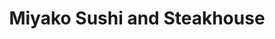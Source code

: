 ---
layout: place
title: "Miyako Sushi and Steakhouse"
permalink: /georgia/grovetown/miyako-sushi-and-steakhouse.html
stateAbbr: GA
stateName: Georgia
cityName: Grovetown
seo:
  name: "Miyako Sushi and Steakhouse"
  type: Restaurant
  links: null
description: "Looking for sushi in Grovetown, Georgia? Check out Miyako Sushi and Steakhouse for a delightful Japanese dining experience. Enjoy a variety of sushi and othe..."
place_id: ChIJx_RNJSHV-YgROrr6zAxXnec
photos:
  - name: >-
      places/ChIJx_RNJSHV-YgROrr6zAxXnec/photos/AeeoHcJ3zdQ9LKF6Im15F0Ofn_ihSR6FTHTzVuk34420tD3U0y6F2VyKG4PVcvl3FmpMo1HKzwj4RKgKGQMm5bEOFqI7ZNpO4l1quOVp_Cd3lje4X9DwqF16IzBdrPxspKIkTVOHV_PW7box7q2TUnxpKkcKFGjhhS2bWESWTVHtKRQmYcnI1O_ibJ706l9HKUy_n_vWXe2oUAIkckxV44OTWMpjMvanb6W7OUDPp1DYfOvSQjgeo2_aJRdqzlbeI3KocZecO5D00v3EMy61c4MyU4HjarKm20BWQKmTmbdg0GxXMZ-UceNhkFEmYGtX0eL8XZYc2XBf8wKrdRz6n73U7t5Co-V6eBpjtxTxuiD6aKVj8ifk96PIRPiFRLne4e_uURGzGjpvv05Z-G4tg5OTLtHvPiL9sGgeIMFj6P6gtEakWNA7
    widthPx: 2252
    heightPx: 4000
    authorAttributions:
      - displayName: Mark Miranda
        uri: https://maps.google.com/maps/contrib/110984243509689408518
        photoUri: >-
          https://lh3.googleusercontent.com/a/ACg8ocIddO0Ge7_ScueomYXhKaV8e_yRQCejW1E_jv9zaFlxCiphdw=s100-p-k-no-mo
    flagContentUri: >-
      https://www.google.com/local/imagery/report/?cb_client=maps_api_places.places_api&image_key=!1e10!2sCIHM0ogKEICAgICvmb7hgAE&hl=en-US
    googleMapsUri: >-
      https://www.google.com/maps/place//data=!3m4!1e2!3m2!1sCIHM0ogKEICAgICvmb7hgAE!2e10!4m2!3m1!1s0x88f9d521254df4c7:0xe79d570cccfaba3a
  - name: >-
      places/ChIJx_RNJSHV-YgROrr6zAxXnec/photos/AeeoHcJqnXSM-TqD3qpH3Q-LakYXiwOx8m49xrV2AAeMNBxU8lFCWkr5MnzeV62dinYF0995ihvIgOPP2ZzIVxtqigANz6yPKy7pl5L3Y8vN94TckfqMjk5TDfq__s4OC9JbJQwznRpys_2thwz4Y9_waXha15w1DPUVOFZ6jYn3C3CqzWsU8wqN08Y96lrqKsafdNRGtJdUmcByfnJjN0NPo5Bd2hyMoH77LC3Zn8fGImg28XZylSw_xFVU7msDr6RTJObUwOawi0lqvyYEOIp2eKZ59JYr4Rkg-TuTP24fhpHPvrlj4v6yb_gIeswW4oe0GvOjdubI49mkqNyKXwsk90BUU6ezwAZjhNE6BpustXQlDCaf6pj6zDRUEDtORuupQB4LfwoaDEWSISeKw1K-XenwRX19GDcShgkU8ndhVVh09g
    widthPx: 4800
    heightPx: 3600
    authorAttributions:
      - displayName: Heather Griffin Edwards
        uri: https://maps.google.com/maps/contrib/111249182861863552985
        photoUri: >-
          https://lh3.googleusercontent.com/a-/ALV-UjWp8RCzmt3etjCfCbha956Z4LzimHpRUCpYoN2KTsCmGieeEklmmQ=s100-p-k-no-mo
    flagContentUri: >-
      https://www.google.com/local/imagery/report/?cb_client=maps_api_places.places_api&image_key=!1e10!2sCIHM0ogKEICAgMCIu_P4FQ&hl=en-US
    googleMapsUri: >-
      https://www.google.com/maps/place//data=!3m4!1e2!3m2!1sCIHM0ogKEICAgMCIu_P4FQ!2e10!4m2!3m1!1s0x88f9d521254df4c7:0xe79d570cccfaba3a
  - name: >-
      places/ChIJx_RNJSHV-YgROrr6zAxXnec/photos/AeeoHcIyWTZV0Vffo-WBp5_XrIFq4nHwndsWvq0t46QNmFYR53lXy-khTw7oSWur8NLEQrgaU3MwN-Eda2Zt303n_VUOuMHVUp6978N9EKqeIU62DR-QT6U5I7LZ_XRnOQd_njS0Jm8k3pwwFvrGdKB2V76VoSe_dh5x-qOkUEk6g-x2Xu-iiwtzgtWMcejFq3dc_M4r2fxGN2LYEA7teYzDkuoNailHPvZI7kZ82yRPauh_uzFAQGel8YhLE49RY2YKc6PpvL-DANglIE02la6Xt_7sqlRqDzddbqoKnDOOvwQRE1_XHMmy85bH6GXfQH3jspPKi40HARBQBLcgPYGfiQOq3EMgvZrTN_z4OVwbkQrZRcm7sSTMw8h8epyBp4-56wNX02dD6XkyyqTYWZQ5kb6eiwJvG_EY1WaBboktW9VMng
    widthPx: 4032
    heightPx: 3024
    authorAttributions:
      - displayName: Robert Evans
        uri: https://maps.google.com/maps/contrib/110952546271721940394
        photoUri: >-
          https://lh3.googleusercontent.com/a/ACg8ocKaFt1XXpDSLWYOTn9EXgPXI6MUqJNvs-qNFtLbKYAOcBLoKw=s100-p-k-no-mo
    flagContentUri: >-
      https://www.google.com/local/imagery/report/?cb_client=maps_api_places.places_api&image_key=!1e10!2sCIHM0ogKEICAgICL14W1UA&hl=en-US
    googleMapsUri: >-
      https://www.google.com/maps/place//data=!3m4!1e2!3m2!1sCIHM0ogKEICAgICL14W1UA!2e10!4m2!3m1!1s0x88f9d521254df4c7:0xe79d570cccfaba3a
  - name: >-
      places/ChIJx_RNJSHV-YgROrr6zAxXnec/photos/AeeoHcISw75TC93qIDwM5jyraQ5E4X5XYkWqynxEDIkoYymLH0MXlwsAlq7nC3Q8VXlkr6tC2QwvmthWmH04HB73mj3OVk2WfMFVMsRuiwBtVgBIWASn8OODWbXiMwwf7fzKWRfIJI3oJ0D4Po8Q9EZJM5nzHojGlu3Ke3iLldm54Ibu3hyXjpob5CWQjwuFsyAuR8paRwJT7SQ86GqE1uozVAtDR29bnGSdmp91caQQnynwYPs-Lq15WyuPnmf2qGmGUpdTsO8PYaanHGzvQGnoTae1uc5vN28C-EIqxHbWWDhTX_vGE8EpsRknnIGWqnXZw18uWWWycywQ-omSd1tT4EfcoYUufwGtnOu-e194f3ehdKgUvbtar-GLmPpO7KFa9FShK3XQzWz6Iks_cA2qXrsTg4N7Lk49JK9jGF6OEds
    widthPx: 3024
    heightPx: 4032
    authorAttributions:
      - displayName: Rockin Crab
        uri: https://maps.google.com/maps/contrib/113950093472077787392
        photoUri: >-
          https://lh3.googleusercontent.com/a-/ALV-UjVR9gDL_yeJlzc9Y4XNcmCOE7mJCfqnqT8M5xu4_2b81vps_mva=s100-p-k-no-mo
    flagContentUri: >-
      https://www.google.com/local/imagery/report/?cb_client=maps_api_places.places_api&image_key=!1e10!2sCIHM0ogKEICAgIDjm5-MUQ&hl=en-US
    googleMapsUri: >-
      https://www.google.com/maps/place//data=!3m4!1e2!3m2!1sCIHM0ogKEICAgIDjm5-MUQ!2e10!4m2!3m1!1s0x88f9d521254df4c7:0xe79d570cccfaba3a
  - name: >-
      places/ChIJx_RNJSHV-YgROrr6zAxXnec/photos/AeeoHcK4XS1vq5tBAVzaHm-73KYF7AdOkq7q-1cz2khewxl5nmg9btVNo3Zvn-khANsaay8mh8eFJTD-b-SEpR_DkigmT86-rlgTYr2BH_Qs5EpziRwnYWCaePA-dw8uwruxiKdJuROndjuukl5yEG_EvXX3lQnSs2YrfEBH1bBIJtvBj2qZ0rFjmciGrcIwx7M1s1ax_5d-5zXHQaSfyuBA4z0qiv7beiZSqGL0nWN7bT2py99Z4zi8QAiEgqGui3HhaG_85CNZk__zdnvfVpVMI3G3Rahy_6uJ2XOOK2NeNnUE5JbwohaoQ1VEjNEKlc-5b24UELK_Xt9SCqFiNrj73UeBpbKervj2Poq0TxGwRGPkqX_hVJaFvHfzolZdZKGEvntZE8lb3KHR11i8XlRJEONuCyfHStGXaMbBzmhpcqTxUcha
    widthPx: 4000
    heightPx: 3000
    authorAttributions:
      - displayName: Marvin Cummings
        uri: https://maps.google.com/maps/contrib/106662904281592958650
        photoUri: >-
          https://lh3.googleusercontent.com/a-/ALV-UjVsS8_1xddUk3m1Y5ZLYrvgNhmexN0SfccMV04YcM0UisCn93-b=s100-p-k-no-mo
    flagContentUri: >-
      https://www.google.com/local/imagery/report/?cb_client=maps_api_places.places_api&image_key=!1e10!2sCIHM0ogKEICAgICfpun2nwE&hl=en-US
    googleMapsUri: >-
      https://www.google.com/maps/place//data=!3m4!1e2!3m2!1sCIHM0ogKEICAgICfpun2nwE!2e10!4m2!3m1!1s0x88f9d521254df4c7:0xe79d570cccfaba3a
  - name: >-
      places/ChIJx_RNJSHV-YgROrr6zAxXnec/photos/AeeoHcJAcxyw1CRJhXpc09ZZArmuSBehVotkpb2vRawcPpbRXgMpWWFiSl8CsovQjUpEmk43DhZKTT2RHCdrrLj_ack5YjxFa8w-eUOtsqeEcPuwK57V0UT0V9401VBSqyOlR4AEPiCOGV8W8Z5jPon1GRW3Ukcro-r3T-uIeX0wdSg9zmB0TJJlIQmrOJNtqAqrHUqSjrcVX_SIgryLKJS0__jk01mYfdZeNN1hb3vkFSx3iep8DnHNGl_CJJUohPl5F4jGu_-c-siU5aohqSD9NSsE9JljHVEYJ_s5RK9ZZkmehHdJ3i7RcQ3D6X-TdXGthA3_nSyUcYmEk49ICaGoir9Hj2t-oIf7Bs14igTKnKKfJ7BzeIIgzTIOknkINLFjO3auILizF3as4PrEv8aDeThfNlkgyWIN_vtO-bXHa0mexp5Y
    widthPx: 3600
    heightPx: 4800
    authorAttributions:
      - displayName: Trevia Tucker
        uri: https://maps.google.com/maps/contrib/113977314807396670555
        photoUri: >-
          https://lh3.googleusercontent.com/a-/ALV-UjXvDdYvBzNLJJ0m3pL_Bjz0hlS82GuGi-ds3VLs_m41rp4JFiFr=s100-p-k-no-mo
    flagContentUri: >-
      https://www.google.com/local/imagery/report/?cb_client=maps_api_places.places_api&image_key=!1e10!2sCIHM0ogKEICAgICfsd6UpwE&hl=en-US
    googleMapsUri: >-
      https://www.google.com/maps/place//data=!3m4!1e2!3m2!1sCIHM0ogKEICAgICfsd6UpwE!2e10!4m2!3m1!1s0x88f9d521254df4c7:0xe79d570cccfaba3a
  - name: >-
      places/ChIJx_RNJSHV-YgROrr6zAxXnec/photos/AeeoHcJUwNe8StfkJseQmr_zDzJvYsgbxwv0d-mnq3QWKrETOJQeHfYN9espd-ygHPsbMP6zZDD_3LgR1sJ3WJfzcy2pj63j3UeW99kzIXlZ3SXkR7VBNxoN-O1b5Ja9EMuI1SUg_76tFtw-TAxWyvlmTxdOblDfYkL9omQQpxUOEEGqEEBJK4i1jYlqsI2PFGs3SgQDvuIP_4jJOPopIspbwnJylLqH4amGz27ysSVwgkP5Hgoh98YqqUH7j8CtX5vFy8GHZLm9dg6W2WfRrDZfiPUuz6T_Y3sdvNYvPqWTZH01WZN-n5HruYG_2cF4ve1mipuzTx-spYwSmBIUE5ohTerjNdEO4Nd9_kl5TXVnUeldhMHLTSIZEhmHemL3Nhn-C3OhayhuKTl1QOYH03T18G9j_v5ELMZNIqiWLPPrblVhOw
    widthPx: 4080
    heightPx: 3072
    authorAttributions:
      - displayName: Katharine Breeden
        uri: https://maps.google.com/maps/contrib/115690971284717159956
        photoUri: >-
          https://lh3.googleusercontent.com/a-/ALV-UjXWz5e3S2_XsVoMlA5ti37odgwn5NnyDca9eBR1bfTHkRsSvkP4zA=s100-p-k-no-mo
    flagContentUri: >-
      https://www.google.com/local/imagery/report/?cb_client=maps_api_places.places_api&image_key=!1e10!2sCIHM0ogKEICAgICH3ofvEw&hl=en-US
    googleMapsUri: >-
      https://www.google.com/maps/place//data=!3m4!1e2!3m2!1sCIHM0ogKEICAgICH3ofvEw!2e10!4m2!3m1!1s0x88f9d521254df4c7:0xe79d570cccfaba3a
  - name: >-
      places/ChIJx_RNJSHV-YgROrr6zAxXnec/photos/AeeoHcLLlDGAzl4epdwSEttLofuhEqFQklpJPO2mnl-Cqn0-lzzA8eR4PW7R3NOmWbWRLtSDm_4hhGeb6Mml3AFYoavX1haJhchRW0cKXE6xm8Q-GfTT17c_EXEEHRjUQQyo9QASILsCzjZZds3zV8Jc5-3r25o6hleidctIDhOCx9HpbeUWZ0KwjVWiCMpBJtO--av5coUZJd4YNrHeQrTcg1K5rxTtCrlkT3X_xQGO96esNs7pcZrhvJPkPqI_WyZazl1gwBLB5xsBOC-0seRmZePlGcUdXjwq5Gl47_wIGavljnVZhEBLnPf_djYG_kIL3ec99Dyoc4nbUXQKiOocrtAncJFo-9gBPmRomdZOFOtRfkPcBJKv0NkVyGLyb45M8MIMjhPp7dDh5GwKGsK3RYtWU9EwMaaoQnNFoBgQaa2dkbx8
    widthPx: 4000
    heightPx: 3000
    authorAttributions:
      - displayName: Shelle Langley
        uri: https://maps.google.com/maps/contrib/106981505473259921496
        photoUri: >-
          https://lh3.googleusercontent.com/a-/ALV-UjWnQsXyVkV9a7100qH41OkSGnrvHtk7TMJ0UPeUMbg0bL9KLDNcHQ=s100-p-k-no-mo
    flagContentUri: >-
      https://www.google.com/local/imagery/report/?cb_client=maps_api_places.places_api&image_key=!1e10!2sCIHM0ogKEICAgICzz-exzQE&hl=en-US
    googleMapsUri: >-
      https://www.google.com/maps/place//data=!3m4!1e2!3m2!1sCIHM0ogKEICAgICzz-exzQE!2e10!4m2!3m1!1s0x88f9d521254df4c7:0xe79d570cccfaba3a
  - name: >-
      places/ChIJx_RNJSHV-YgROrr6zAxXnec/photos/AeeoHcIpikhgjBfcYJ_luLU3-oU0GQO36r94gqKTs_f3nWNkiGZQfdiqPkhxmoVhUUJXZWYHceREb4CXO5B4sTfMb3yJ-t2xvixy6w_jYohD-tSGghXCxCvmmlhZWc0WZvD69tBjpnFhBuwpHYGfBmWaNksskmq0GD9NoqPjOIIUuh--8GjpeAlwv8exaIwCWYNyqpM_n0up4cnF12NPXLXApMjaf5Nxfm5sOKgqqqpF1WE8TRSgDpDQWBlsQA--79ThEzwmwuW3xEeMekzQ7MR6D8kh0x1c33q72bMKZa54J3PKwsM2a8cPxK6rBtg93DCjiu3Iw4Qcvt9WXhkCy4skfcslDo_Y6OjvAH_sw_SiZMGzsqVAky76hSIi1_GWPyUEM6Y6lXE8v8GwNiHEiFtkU304AoIl5uPP78IQkbP8nyjKtvNK
    widthPx: 3600
    heightPx: 4800
    authorAttributions:
      - displayName: Marelsie Rivera
        uri: https://maps.google.com/maps/contrib/117343700630404201118
        photoUri: >-
          https://lh3.googleusercontent.com/a-/ALV-UjUjCow8zhkHUaggN1_LVvQioAX3psxH7UnNTkxhzJ1uERmxAKE=s100-p-k-no-mo
    flagContentUri: >-
      https://www.google.com/local/imagery/report/?cb_client=maps_api_places.places_api&image_key=!1e10!2sCIHM0ogKEICAgICXmMvCygE&hl=en-US
    googleMapsUri: >-
      https://www.google.com/maps/place//data=!3m4!1e2!3m2!1sCIHM0ogKEICAgICXmMvCygE!2e10!4m2!3m1!1s0x88f9d521254df4c7:0xe79d570cccfaba3a
  - name: >-
      places/ChIJx_RNJSHV-YgROrr6zAxXnec/photos/AeeoHcKiXC0LCZiphNABKt2uFABftb_Y9qe_ZX-P8WzOIHE2Y1NyzQl3-rhwY5Cvjdlovjlt9Y8eNNTkURgthP1aPBteHseTDESUtyR8rcdjtOwhTplyyjxKMpc95-RNDgX1XIeYE2KjZeZbj58TK_14R8glfV1o2fdVVkfJJWB1ZXl-GxQ-Iw457FTSvN8zzHny1Bd7r8xKJ9blnjm-ffWR7y6VoBBcxEGiw0taJI3BmLuEiqI6Oaf286QBnCRvHFIf5xl6fmETeEBBiDkbSq3Ivx9LC_duovGKSDqXFdJVYFv4QHFFPzMD39HmEk10UY3b7XkP2tHH_4GnxTNfKEkNjiq8UhtB9_6wnewwssFXLWeNU1kBJF0X_JLJUYjdN607yw3SPzcpLhhz-Zi69KYZzCqPwLIjlJL7P6Sx4-xMoNnPUA
    widthPx: 4000
    heightPx: 2252
    authorAttributions:
      - displayName: Vivi Suarez
        uri: https://maps.google.com/maps/contrib/107066815777785747313
        photoUri: >-
          https://lh3.googleusercontent.com/a-/ALV-UjXIhZFjtBjKb4jqiZgFOPw8ga_jCPc8IlJZ2q9CzlYbjUCP9-H_uw=s100-p-k-no-mo
    flagContentUri: >-
      https://www.google.com/local/imagery/report/?cb_client=maps_api_places.places_api&image_key=!1e10!2sCIHM0ogKEICAgIDDncjUHw&hl=en-US
    googleMapsUri: >-
      https://www.google.com/maps/place//data=!3m4!1e2!3m2!1sCIHM0ogKEICAgIDDncjUHw!2e10!4m2!3m1!1s0x88f9d521254df4c7:0xe79d570cccfaba3a
address: 5150 Bluegrass Trail, Grovetown, GA 30813, USA
street: 5150 Bluegrass Trail
city: Grovetown
state: GA
zip: '30813'
country: USA
neighborhood: null
latitude: '33.490121'
longitude: '-82.201097'
accessibility_options:
  wheelchairAccessibleParking: true
  wheelchairAccessibleEntrance: true
  wheelchairAccessibleRestroom: true
  wheelchairAccessibleSeating: true
business_status: OPERATIONAL
name: Miyako Sushi and Steakhouse
google_maps_links:
  directionsUri: >-
    https://www.google.com/maps/dir//''/data=!4m7!4m6!1m1!4e2!1m2!1m1!1s0x88f9d521254df4c7:0xe79d570cccfaba3a!3e0
  placeUri: https://maps.google.com/?cid=16689591506595134010
  writeAReviewUri: >-
    https://www.google.com/maps/place//data=!4m3!3m2!1s0x88f9d521254df4c7:0xe79d570cccfaba3a!12e1
  reviewsUri: >-
    https://www.google.com/maps/place//data=!4m4!3m3!1s0x88f9d521254df4c7:0xe79d570cccfaba3a!9m1!1b1
  photosUri: >-
    https://www.google.com/maps/place//data=!4m3!3m2!1s0x88f9d521254df4c7:0xe79d570cccfaba3a!10e5
primary_type: Restaurant
opening_hours:
  regular: null
  current: null
secondary_opening_hours:
  regular:
    weekdayDescriptions: null
    type: null
  current:
    weekdayDescriptions: null
    type: null
phone: null
price_level: null
price_range: null
rating: null
rating_count: 0
website: null
reviews: null
parking_options: null
payment_options: null
allow_dogs: null
curbside_pickup: null
delivery: null
dine_in: null
good_for_children: null
good_for_groups: null
good_for_sports: null
live_music: null
menu_for_children: null
outdoor_seating: null
reservable: null
restroom: null
serves_beer: null
serves_breakfast: null
serves_brunch: null
serves_cocktails: null
serves_coffee: null
serves_dinner: null
serves_dessert: null
serves_lunch: null
serves_vegetarian_food: null
serves_wine: null
takeout: null
summary: null

---